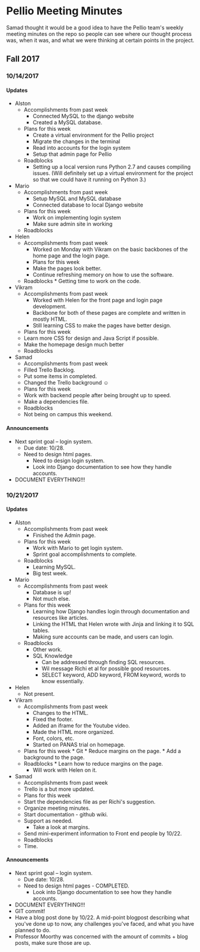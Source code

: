 # Pellio Meeting Minutes 

Samad thought it would be a good idea to have the Pellio team's weekly meeting minutes on the repo so people can see where our thought process was, when it was, and what we were thinking at certain points in the project.

## Fall 2017

### 10/14/2017
#### Updates 
* Alston
   * Accomplishments from past week
      * Connected MySQL to the django website
      * Created a MySQL database.
  * Plans for this week
      * Create a virtual environment for the Pellio project
      * Migrate the changes in the terminal
      * Read into accounts for the login system
      * Setup that admin page for Pellio
   * Roadblocks 
      * Setting up a local version runs Python 2.7 and causes compiling issues. (Will definitely set up a virtual environment for the project so that we could have it running on Python 3.)
* Mario
   * Accomplishments from past week
      * Setup MySQL and MySQL database
      * Connected database to local Django website
   * Plans for this week 
      * Work on implementing login system
      * Make sure admin site in working
   * Roadblocks 
* Helen 
   * Accomplishments from past week
      * Worked on Monday with Vikram on the basic backbones of the home page and the login page.
      * Plans for this week 
      * Make the pages look better.
      * Continue refreshing memory on how to use the software.
   * Roadblocks
    	 * Getting time to work on the code.
 * Vikram 
   * Accomplishments from past week
      * Worked with Helen for the front page and login page development.
      * Backbone for both of these pages are complete and written in mostly HTML.
      * Still learning CSS to make the pages have better design.
   *	Plans for this week 
      *	Learn more CSS for design and Java Script if possible.
      * Make the homepage design much better
   *	Roadblocks 
 * Samad
   *	Accomplishments from past week
      *	Filled Trello Backlog. 
      *	Put some items in completed. 
      *	Changed the Trello background ☺ 
   *	Plans for this week 
      *	Work with backend people after being brought up to speed. 
      * Make a dependencies file. 
   *	Roadblocks 
      * Not being on campus this weekend. 
#### Announcements 
* Next sprint goal – login system. 
   *	Due date: 10/28. 
   * Need to design html pages. 
      * Need to design login system. 
      * Look into Django documentation to see how they handle accounts. 
* DOCUMENT EVERYTHING!!!

### 10/21/2017
#### Updates 
* Alston
   * Accomplishments from past week
      * Finished the Admin page.
  * Plans for this week
      * Work with Mario to get login system. 
      * Sprint goal accomplishments to complete. 
   * Roadblocks 
      * Learning MySQL. 
      * Big test week. 
* Mario
   * Accomplishments from past week
      * Database is up! 
      * Not much else. 
   * Plans for this week 
      * Learning how Django handles login through documentation and resources like articles.  
      * Linking the HTML that Helen wrote with Jinja and linking it to SQL tables. 
      * Making sure accounts can be made, and users can login. 
   * Roadblocks 
      * Other work. 
      * SQL Knowledge 
          * Can be addressed through finding SQL resources. 
          * Wil message Richi et al for possible good resources. 
          * SELECT keyword, ADD keyword, FROM keyword, words to know essentially. 
* Helen 
   * Not present. 
* Vikram 
   * Accomplishments from past week
      * Changes to the HTML. 
      * Fixed the footer. 
      * Added an iframe for the Youtube video. 
      * Made the HTML more organized. 
      * Font, colors, etc. 
      * Started on PANAS trial on homepage. 
   *	Plans for this week 
      *	Git 
      * Reduce margins on the page. 
      * Add a background to the page. 
   *	Roadblocks 
      * Learn how to reduce margins on the page. 
          * Will work with Helen on it. 
 * Samad
   *	Accomplishments from past week
      *	Trello is a but more updated. 
   *	Plans for this week 
      *	Start the dependencies file as per Richi's suggestion. 
      * Organize meeting minutes. 
      * Start documentation - github wiki. 
      * Support as needed. 
          * Take a look at margins. 
      * Send mini-experiment information to Front end people by 10/22. 
   *	Roadblocks 
      * Time. 
#### Announcements 
* Next sprint goal – login system. 
   *	Due date: 10/28. 
   * Need to design html pages - COMPLETED.  
      * Look into Django documentation to see how they handle accounts. 
* DOCUMENT EVERYTHING!!!
* GIT commit! 
* Have a blog post done by 10/22. A mid-point blogpost describing what you've done up to now, any challenges you've faced, and what you have planned to do. 
* Professor Moorthy was concerned with the amount of commits + blog posts, make sure those are up. 
